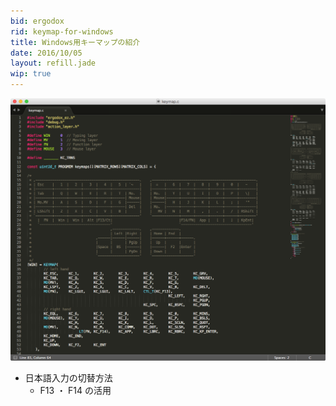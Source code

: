 ```yaml
---
bid: ergodox
rid: keymap-for-windows
title: Windows用キーマップの紹介
date: 2016/10/05
layout: refill.jade
wip: true
---
```


![keymap.c on editor](keymap-c-on-editor.png)

- 日本語入力の切替方法
  - F13 ・ F14 の活用
